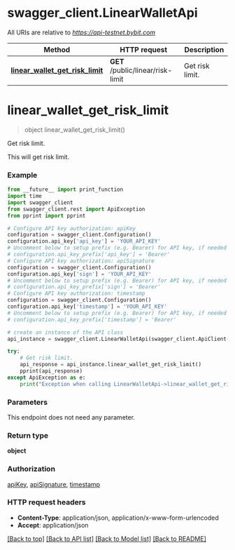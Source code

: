 # swagger_client.LinearWalletApi

All URIs are relative to *https://api-testnet.bybit.com*

Method | HTTP request | Description
------------- | ------------- | -------------
[**linear_wallet_get_risk_limit**](LinearWalletApi.md#linear_wallet_get_risk_limit) | **GET** /public/linear/risk-limit | Get risk limit.


# **linear_wallet_get_risk_limit**
> object linear_wallet_get_risk_limit()

Get risk limit.

This will get risk limit.

### Example
```python
from __future__ import print_function
import time
import swagger_client
from swagger_client.rest import ApiException
from pprint import pprint

# Configure API key authorization: apiKey
configuration = swagger_client.Configuration()
configuration.api_key['api_key'] = 'YOUR_API_KEY'
# Uncomment below to setup prefix (e.g. Bearer) for API key, if needed
# configuration.api_key_prefix['api_key'] = 'Bearer'
# Configure API key authorization: apiSignature
configuration = swagger_client.Configuration()
configuration.api_key['sign'] = 'YOUR_API_KEY'
# Uncomment below to setup prefix (e.g. Bearer) for API key, if needed
# configuration.api_key_prefix['sign'] = 'Bearer'
# Configure API key authorization: timestamp
configuration = swagger_client.Configuration()
configuration.api_key['timestamp'] = 'YOUR_API_KEY'
# Uncomment below to setup prefix (e.g. Bearer) for API key, if needed
# configuration.api_key_prefix['timestamp'] = 'Bearer'

# create an instance of the API class
api_instance = swagger_client.LinearWalletApi(swagger_client.ApiClient(configuration))

try:
    # Get risk limit.
    api_response = api_instance.linear_wallet_get_risk_limit()
    pprint(api_response)
except ApiException as e:
    print("Exception when calling LinearWalletApi->linear_wallet_get_risk_limit: %s\n" % e)
```

### Parameters
This endpoint does not need any parameter.

### Return type

**object**

### Authorization

[apiKey](../README.md#apiKey), [apiSignature](../README.md#apiSignature), [timestamp](../README.md#timestamp)

### HTTP request headers

 - **Content-Type**: application/json, application/x-www-form-urlencoded
 - **Accept**: application/json

[[Back to top]](#) [[Back to API list]](../README.md#documentation-for-api-endpoints) [[Back to Model list]](../README.md#documentation-for-models) [[Back to README]](../README.md)

